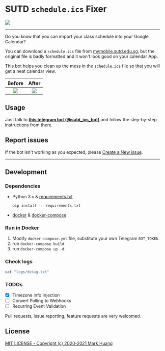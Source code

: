 # SUTD `schedule.ics` Fixer

<img src="https://img.shields.io/github/license/MarkHershey/calendar-generator?style=plastic">

---

Do you know that you can import your class schedule into your Google Calendar?

You can download a `schedule.ics` file from [mymobile.sutd.edu.sg](http://mymobile.sutd.edu.sg/), but the original file is badly formatted and it won't look good on your calendar App.

This bot helps you clean up the mess in the `schedule.ics` file so that you will get a neat calendar view.

|                       Before                       |                       After                       |
| :------------------------------------------------: | :-----------------------------------------------: |
| <img src="imgs/before.png" height=auto width=auto> | <img src="imgs/after.png" height=auto width=auto> |

## Usage

Just talk to [**this telegram bot (@sutd_ics_bot)**](https://t.me/sutd_ics_bot) and follow the step-by-step instructions from there.

## Report issues

If the bot isn't working as you expected, please [Create a New issue](https://github.com/MarkHershey/calendar-generator/issues).

---

## Development

### Dependencies

-   Python 3.x & [requirements.txt](requirements.txt)
    ```bash
    pip install -r requirements.txt
    ```
-   [docker](https://docs.docker.com/engine/install/) & [docker-compose](https://docs.docker.com/compose/install/)

### Run in Docker

1. Modify `docker-compose.yml` file, substitute your own Telegram `BOT_TOKEN`.
2. run `docker-compose build`
3. run `docker-compose up -d`

### Check logs

```bash
cat "logs/debug.txt"
```

### TODOs

-   [x] Timezone Info Injection
-   [ ] Convert Polling to Webhooks
-   [ ] Recurring Event Validation

Pull requests, issue reporting, feature requests are very welcomed.

## License

[MIT LICENSE - Copyright (c) 2020-2021 Mark Huang](LICENSE)
